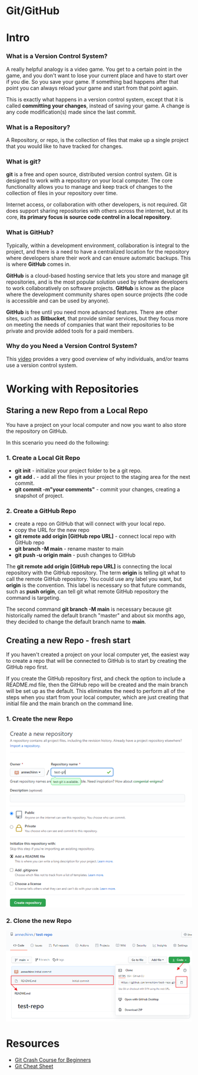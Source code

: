 # Git/GitHub 

# Intro

### What is a Version Control System?

A really helpful analogy is a video game. You get to a certain point in the game, and you don't want to lose your current place and have to start over if you die. So you save your game. If something bad happens after that point you can always reload your game and start from that point again. 

This is exactly what happens in a version control system, except that it is called **committing your changes**, instead of saving your game. A change is any code modification\(s\) made since the last commit.

### What is a Repository?

A Repository, or repo, is the collection of files that make up a single project that you would like to have tracked for changes.

### What is git?

**git** is a free and open source, distributed version control system. Git is designed to work with a repository on your local computer. The core functionality allows you to manage and keep track of changes to the collection of files in your repository over time. 

Internet access, or collaboration with other developers, is not required. Git does support sharing repositories with others across the internet, but at its core, **its primary focus is source code control in a local repository**.

### What is GitHub?


Typically, within a development environment, collaboration is integral to the project, and there is a need to have a centralized location for the repository where developers share their work and can ensure automatic backups. This is where **GitHub** comes in.

**GitHub** is a cloud-based hosting service that lets you store and manage git repositories, and is the most popular solution used by software developers to work collaboratively on software projects.  **GitHub** is know as the place where the development community shares open source projects (the code is accessible and can be used by anyone). 

**GitHub** is free until you need more advanced features. There are other sites, such as **Bitbucket**, that provide similar services, but they focus more on meeting the needs of companies that want their repositories to be private and provide added tools for a paid members.

### Why do you Need a Version Control System?

This [video](https://www.youtube.com/watch?v=rbZf3lPMOYY&list=PLVYDhqbgYpYXbAL\_Hps1Y--THRmaTFipj&index=9) provides a very good overview of why individuals, and/or teams use a version control system.

# Working with Repositories


## Staring a new Repo from a Local Repo

You have a project on your local computer and now you want to also store the repository on GitHub.

In this scenario you need do the following:

### 1. Create a Local Git Repo
* **git init** - initialize your project folder to be a git repo.
* **git add .** - add all the files in your project to the staging area for the next commit.
* **git commit -m"your comments"** - commit your changes, creating a snapshot of project.

### 2. Create a GitHub Repo
* create a repo on GitHub that will connect with your local repo.
* copy the URL for the new repo
* **git remote add origin [GitHub repo URL]** - connect local repo with GitHub repo
* **git branch -M main** - rename master to main
* **git push -u origin main** - push changes to GitHub


The **git remote add origin [GitHub repo URL]** is connecting the local repository with the GitHub repository. The term **origin** is telling git what to call the remote GitHub repository. You could use any label you want, but **origin** is the convention. This label is necessary so that future commands, such as **push origin**, can tell git what remote GitHub repository the command is targeting.

The second command **git branch -M main** is necessary because git historically named the default branch "master" and about six months ago, they decided to change the default branch name to **main**. 

## Creating a new Repo - fresh start
If you haven't created a project on your local computer yet, the easiest way to create a repo that will be connected to GitHub is to start by creating the GitHub repo first.

If you create the GitHub repository first, and check the option to include a README.md file, then the GitHub repo will be created and the main branch will be set up as the default. This eliminates the need to perform all of the steps when you start from your local computer, which are just creating that initial file and the main branch on the command line.

### 1. Create the new Repo

![](./images/git-new-readme.png)

### 2. Clone the new Repo

![](./images/git-clone-1.png)

# Resources
* [Git Crash Course for Beginners](https://youtu.be/SWYqp7iY_Tc)
* [Git Cheat Sheet](https://education.github.com/git-cheat-sheet-education.pdf)






